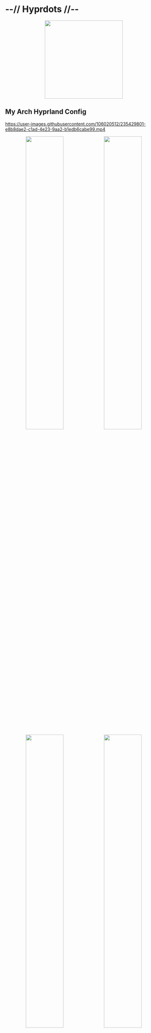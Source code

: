 # --// Hyprdots //--

<p align="center">
  <img width="250" src="https://raw.githubusercontent.com/prasanthrangan/hyprdots/main/Source/assets/hyprdots_arch.png">   
</p>


## My Arch Hyprland Config

https://user-images.githubusercontent.com/106020512/235429801-e8b8dae2-c1ad-4e23-9aa2-b1edb6cabe99.mp4

<p align="center">
    <img align="center" width="49%" src="https://raw.githubusercontent.com/prasanthrangan/hyprdots/main/Source/assets/showcase_1.png" /> <img align="center" width="49%" src="https://raw.githubusercontent.com/prasanthrangan/hyprdots/main/Source/assets/showcase_2.png" />   
    <img align="center" width="49%" src="https://raw.githubusercontent.com/prasanthrangan/hyprdots/main/Source/assets/showcase_3.png" /> <img align="center" width="49%" src="https://raw.githubusercontent.com/prasanthrangan/hyprdots/main/Source/assets/showcase_4.png" />   
</p>


### Installation

The installation script is made for Arch, but **may** work on some Arch based distros.   
For Debian, please refer **Senshi111**'s version [here](https://github.com/Senshi111/debian-hyprland-hyprdots).

> **Warning**
>
> Install script will auto-detect nvidia card and install nvidia-dkms drivers for your kernel.   
> Nvidia drm will be enabled in grub, so please [ensure](https://wiki.archlinux.org/title/NVIDIA) your nvidia card supports dkms drivers/hyprland.   

But anyway… let's move on to the installation process!

1. Download iso

   ```sh
   # Yoink nixos-unstable
   wget -O nixos.iso https://channels.nixos.org/nixos-unstable/latest-nixos-minimal-x86_64-linux.iso

   # Write it to a flash drive
   cp nixos.iso /dev/sdX
   ```

2. Boot into the installer.

3. Connect to the internet
  
   ```bash
   $ ping archlinux.org # if this is successful you can skip this step
   ```
   ```bash
   # Find your interface
   $ iwctl
   $ device list
   
   # Search for networks
   $ station <interface> scan
   $ station <interface> get-networks

   # Connect to the internet
   $ station <interface> connect <network>
   $ exit

   # Check if you have internet
   $ ping archlinux.org
   ```
 
4. Download the script

   ```bash
   # Install wget
   $ pacman -Sy wget
   ```

   ```bash
   # Download the script
   $ wget -L https://raw.githubusercontent.com/Sitolam/hyprdots/master/Scripts/install_arch.sh
   ```

   ```bash
   # Make the script executable
   chmod +x install-arch.sh

   # Excute the script and follow the steps
   $ ./install_arch.sh
   ```

> **Note**
>
> You can also create your own list (for ex. `custom_apps.lst`) with all your favorite apps and pass the file as a parameter to install it -
>```shell
>./install.sh custom_apps.lst
>```

Please reboot after the install script completes and takes you to sddm login screen (or black screen) for the first time.   
For more details, please refer [installation.md](https://github.com/prasanthrangan/hyprdots/blob/main/installation.md)


### Theming
To add your own custom theme, please refer [theming.md](https://github.com/prasanthrangan/hyprdots/blob/main/theming.md)
- Available themes
    - [x] Catppuccin-Mocha
    - [x] Catppuccin-Latte
    - [x] Decay-Green
    - [x] Rosé-Pine
    - [x] Tokyo-Night
    - [x] Material-Sakura
    - [x] Graphite-Mono
    - [x] Cyberpunk-Edge
    - [ ] Gruvbox-Retro (maybe later)
    - [ ] Nordic-Blue (maybe later)

- Contributors themes
    - [x] Frosted-Glass by T-Crypt

| Catppuccin-Mocha |
| :-: |
| ![](https://raw.githubusercontent.com/prasanthrangan/hyprdots/main/Source/assets/theme_mocha_1.png) |
| ![](https://raw.githubusercontent.com/prasanthrangan/hyprdots/main/Source/assets/theme_mocha_2.png) |

| Catppuccin-Latte |
| :-: |
| ![](https://raw.githubusercontent.com/prasanthrangan/hyprdots/main/Source/assets/theme_latte_1.png) |
| ![](https://raw.githubusercontent.com/prasanthrangan/hyprdots/main/Source/assets/theme_latte_2.png) |

| Decay-Green |
| :-: |
| ![](https://raw.githubusercontent.com/prasanthrangan/hyprdots/main/Source/assets/theme_decay_1.png) |
| ![](https://raw.githubusercontent.com/prasanthrangan/hyprdots/main/Source/assets/theme_decay_2.png) |

| Rosé-Pine |
| :-: |
| ![](https://raw.githubusercontent.com/prasanthrangan/hyprdots/main/Source/assets/theme_rosine_1.png) |
| ![](https://raw.githubusercontent.com/prasanthrangan/hyprdots/main/Source/assets/theme_rosine_2.png) |

| Tokyo-Night |
| :-: |
| ![](https://raw.githubusercontent.com/prasanthrangan/hyprdots/main/Source/assets/theme_tokyo_1.png) |
| ![](https://raw.githubusercontent.com/prasanthrangan/hyprdots/main/Source/assets/theme_tokyo_2.png) |

| Material-Sakura |
| :-: |
| ![](https://raw.githubusercontent.com/prasanthrangan/hyprdots/main/Source/assets/theme_maura_1.png) |
| ![](https://raw.githubusercontent.com/prasanthrangan/hyprdots/main/Source/assets/theme_maura_2.png) |

| Graphite-Mono |
| :-: |
| ![](https://raw.githubusercontent.com/prasanthrangan/hyprdots/main/Source/assets/theme_graph_1.png) |
| ![](https://raw.githubusercontent.com/prasanthrangan/hyprdots/main/Source/assets/theme_graph_2.png) |

| Cyberpunk-Edge |
| :-: |
| ![](https://raw.githubusercontent.com/prasanthrangan/hyprdots/main/Source/assets/theme_cedge_1.png) |
| ![](https://raw.githubusercontent.com/prasanthrangan/hyprdots/main/Source/assets/theme_cedge_2.png) |

| Frosted-Glass |
| :-: |
| ![](https://raw.githubusercontent.com/prasanthrangan/hyprdots/main/Source/assets/theme_frosted_1.png) |
| ![](https://raw.githubusercontent.com/prasanthrangan/hyprdots/main/Source/assets/theme_frosted_2.png) |


### Styles

| Theme Select |
| :-: |
| ![](https://raw.githubusercontent.com/prasanthrangan/hyprdots/main/Source/assets/theme_select.png) |

| Wallpaper Select |
| :-: |
| ![](https://raw.githubusercontent.com/prasanthrangan/hyprdots/main/Source/assets/walls_select.png) |

| Launcher Style Select |
| :-: |
| ![](https://raw.githubusercontent.com/prasanthrangan/hyprdots/main/Source/assets/rofi_style_sel.png) |

| Launcher Styles |
| :-: |
| ![](https://raw.githubusercontent.com/prasanthrangan/hyprdots/main/Source/assets/rofi_style_1.png) |
| ![](https://raw.githubusercontent.com/prasanthrangan/hyprdots/main/Source/assets/rofi_style_2.png) |
| ![](https://raw.githubusercontent.com/prasanthrangan/hyprdots/main/Source/assets/rofi_style_3.png) |
| ![](https://raw.githubusercontent.com/prasanthrangan/hyprdots/main/Source/assets/rofi_style_4.png) |
| ![](https://raw.githubusercontent.com/prasanthrangan/hyprdots/main/Source/assets/rofi_style_5.png) |
| ![](https://raw.githubusercontent.com/prasanthrangan/hyprdots/main/Source/assets/rofi_style_6.png) |
| ![](https://raw.githubusercontent.com/prasanthrangan/hyprdots/main/Source/assets/rofi_style_7.png) |
| ![](https://raw.githubusercontent.com/prasanthrangan/hyprdots/main/Source/assets/rofi_style_8.png) |

| Wlogout Menu |
| :-: |
| ![](https://raw.githubusercontent.com/prasanthrangan/hyprdots/main/Source/assets/wlog_style_1.png) |
| ![](https://raw.githubusercontent.com/prasanthrangan/hyprdots/main/Source/assets/wlog_style_2.png) |

| Game Launchers |
| :-: |
| ![](https://raw.githubusercontent.com/prasanthrangan/hyprdots/main/Source/assets/game_launch_1.png) |
| ![](https://raw.githubusercontent.com/prasanthrangan/hyprdots/main/Source/assets/game_launch_2.png) |
| ![](https://raw.githubusercontent.com/prasanthrangan/hyprdots/main/Source/assets/game_launch_3.png) |
| ![](https://raw.githubusercontent.com/prasanthrangan/hyprdots/main/Source/assets/game_launch_4.png) |


<details>
<summary><h4>Packages</h4></summary>

| nvidia | |
| :-- | --- |
linux-headers | for main kernel (script will auto detect from /usr/lib/modules/)
linux-zen-headers | for zen kernel (script will auto detect from /usr/lib/modules/)
linux-lts-headers | for lts kernel (script will auto detect from /usr/lib/modules/)
nvidia-dkms | nvidia drivers (script will auto detect from lspci -k | grep -A 2 -E "(VGA|3D)")
nvidia-utils | nvidia drivers (script will auto detect from lspci -k | grep -A 2 -E "(VGA|3D)")

| tools | |
| :-- | --- |
pipewire | audio and video server
pipewire-alsa | for audio
pipewire-audio | for audio
pipewire-jack | for audio
pipewire-pulse | for audio
gst-plugin-pipewire | for audio
wireplumber | audio and video server
networkmanager | network manager
network-manager-applet | nm tray
bluez | for bluetooth
bluez-utils | for bluetooth
blueman | bt tray
brightnessctl | brightness control for laptop

| login | |
| :-- | --- |
sddm-git | display manager for login
qt5-wayland | for QT wayland XDP
qt6-wayland | for QT wayland XDP
qt5-quickcontrols | for sddm theme
qt5-quickcontrols2 | for sddm theme
qt5-graphicaleffects | for sddm theme

| hypr | |
| :-- | --- |
hyprland-git | main window manager (script will change this to hyprland-nvidia-git if nvidia card is detected)
dunst | graphical notification daemon
rofi-lbonn-wayland-git | app launcher
waybar-hyprland-git | status bar
swww | wallpaper app
swaylock-effects-git | lockscreen
swayidle | idle management daemon
wlogout | logout screen
grim | screenshot tool
slurp | selects region for screenshot/screenshare
swappy | screenshot editor
cliphist | clipboard manager

| dependencies | |
| :-- | --- |
polkit-kde-agent | authentication agent
xdg-desktop-portal-hyprland-git | XDG Desktop Portal
imagemagick | for kitty/neofetch image processing
qt5-imageformats | for dolphin thumbnails
pavucontrol | audio settings gui
pamixer | for waybar audio

| theming | |
| :-- | --- |
nwg-look | theming GTK apps
kvantum | theming QT apps
qt5ct | theming QT5 apps

| applications | |
| :-- | --- |
firefox | browser
kitty | terminal
neofetch | fetch tool
dolphin | kde file manager
visual-studio-code-bin | gui code editor
vim | text editor
ark | kde file archiver

| shell | |
| :-- | --- |
zsh | main shell
exa | colorful file lister
oh-my-zsh-git | for zsh plugins
zsh-theme-powerlevel10k-git | theme for zsh
zsh-syntax-highlighting-git | highlighting of commands
zsh-autosuggestions-git | see completion as you type
pokemon-colorscripts-git | display pokemon sprites

</details>


<details>
<summary><h4>Keybindings</h4></summary>

| Keys | Action |
| :--  | :-- |
| <kbd>Super</kbd> + <kbd>Q</kbd> | quit active/focused window
| <kbd>Alt</kbd> + <kbd>F4</kbd> | quit active/focused window
| <kbd>Super</kbd> + <kbd>Del</kbd> | quit hyprland session
| <kbd>Super</kbd> + <kbd>W</kbd> | toggle window on focus to float
| <kbd>Alt</kbd> + <kbd>Enter</kbd> | toggle window on focus to fullscreen
| <kbd>Alt</kbd> + <kbd>J</kbd> | toggle layout
| <kbd>Super</kbd> + <kbd>G</kbd> | toggle window group
| <kbd>Super</kbd> + <kbd>T</kbd> | launch kitty terminal
| <kbd>Super</kbd> + <kbd>E</kbd> | launch dolphin file explorer
| <kbd>Super</kbd> + <kbd>C</kbd> | launch vscode
| <kbd>Super</kbd> + <kbd>F</kbd> | launch firefox
| <kbd>Super</kbd> + <kbd>A</kbd> | launch desktop applications (rofi)
| <kbd>Super</kbd> + <kbd>Tab</kbd> | switch open applications (rofi)
| <kbd>Super</kbd> + <kbd>R</kbd> | browse system files (rofi)
| <kbd>F10</kbd> | mute audio output (toggle)
| <kbd>F11</kbd> | decrease volume (hold)
| <kbd>F12</kbd> | increase volume (hold)
| <kbd>Super</kbd> + <kbd>Ctrl</kbd> + <kbd>↓</kbd> | decrease volume for spotify (hold)
| <kbd>Super</kbd> + <kbd>Ctrl</kbd> + <kbd>↑</kbd> | increase volume for spotify (hold)
| <kbd>Super</kbd> + <kbd>V</kbd> | clipboard history paste
| <kbd>Super</kbd> + <kbd>L</kbd> | lock screen
| <kbd>Super</kbd> + <kbd>Backspace</kbd> | logout menu
| <kbd>Super</kbd> + <kbd>P</kbd> | screenshot snip
| <kbd>Super</kbd> + <kbd>Alt</kbd> + <kbd>P</kbd> | print current screen
| <kbd>Super</kbd> + <kbd>RightClick</kbd> | resize the window 
| <kbd>Super</kbd> + <kbd>LeftClick</kbd> | change the window position
| <kbd>Super</kbd> + <kbd>MouseScroll</kbd> | cycle through workspaces
| <kbd>Super</kbd> + <kbd>Shift</kbd> + <kbd>←</kbd><kbd>→</kbd><kbd>↑</kbd><kbd>↓</kbd>| resize windows (hold)
| <kbd>Super</kbd> + <kbd>[0-9]</kbd> | switch to workspace [0-9]
| <kbd>Super</kbd> + <kbd>Shift</kbd> + <kbd>[0-9]</kbd> | move active window to workspace [0-9]
| <kbd>Super</kbd> + <kbd>Alt</kbd> + <kbd>S</kbd> | move window to special workspace
| <kbd>Super</kbd> + <kbd>S</kbd> | toogle to special workspace
| <kbd>Super</kbd> + <kbd>Alt</kbd> + <kbd>G</kbd> | disable hypr effects for gamemode
| <kbd>Super</kbd> + <kbd>Alt</kbd> + <kbd>→</kbd> | next wallpaper
| <kbd>Super</kbd> + <kbd>Alt</kbd> + <kbd>←</kbd> | previous wallpaper
| <kbd>Super</kbd> + <kbd>Alt</kbd> + <kbd>↑</kbd> | next waybar mode
| <kbd>Super</kbd> + <kbd>Alt</kbd> + <kbd>↓</kbd> | previous waybar mode
| <kbd>Super</kbd> + <kbd>Shift</kbd> + <kbd>D</kbd> | toggle (theme <//> wall) based colors
| <kbd>Super</kbd> + <kbd>Shift</kbd> + <kbd>T</kbd> | theme select menu
| <kbd>Super</kbd> + <kbd>Shift</kbd> + <kbd>W</kbd> | wallpaper select menu
| <kbd>Super</kbd> + <kbd>Shift</kbd> + <kbd>A</kbd> | rofi style select menu

</details>


<details>
<summary><h4>Playlist</h4></summary>

| youtube |
| --- |
| [![IMAGE ALT TEXT](https://raw.githubusercontent.com/prasanthrangan/hyprdots/main/Source/assets/yt_playlist.png)](https://www.youtube.com/watch?v=_nyStxAI75s&list=PLt8rU_ebLsc5yEHUVsAQTqokIBMtx3RFY) |

</details>


<details>
<summary><h4>Known Issues</h4></summary>

- [ ] Few scaling issues with rofi configs, as they are created based on my ultrawide (21:9) display.
- [ ] Random lockscreen crash, refer https://github.com/swaywm/sway/issues/7046
- [ ] Waybar launching rofi breaks mouse input (added `sleep 0.1` as workaround), refer https://github.com/Alexays/Waybar/issues/1850
- [ ] Flatpak QT apps does not follow system theme

</details>

